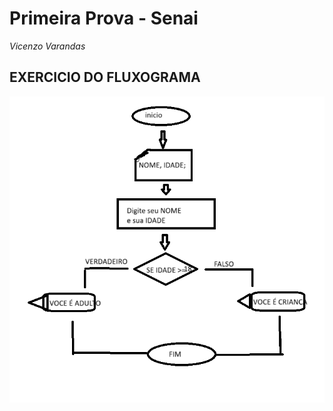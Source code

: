 # Primeira Prova - Senai
_Vicenzo Varandas_
## EXERCICIO DO FLUXOGRAMA
![Imagemfluxograma](https://raw.githubusercontent.com/VICENZOvava/Prova1/refs/heads/main/FLUXOGRAMA%20PROVA.png)

